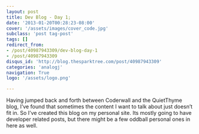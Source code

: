```yaml
---
layout: post
title: Dev Blog - Day 1;
date: '2013-01-20T00:28:23-08:00'
cover: '/assets/images/cover_code.jpg'
subclass: 'post tag-post'
tags: []
redirect_from:
- /post/40987943309/dev-blog-day-1
- /post/40987943309
disqus_id: 'http://blog.thesparktree.com/post/40987943309'
categories: 'analogj'
navigation: True
logo: '/assets/logo.png'

---
```

Having jumped back and forth between Coderwall and the QuietThyme blog, I’ve found that sometimes the content I want to talk about just doesn’t fit in. So I’ve created this blog on my personal site. Its mostly going to have developer related posts, but there might be a few oddball personal ones in here as well.
